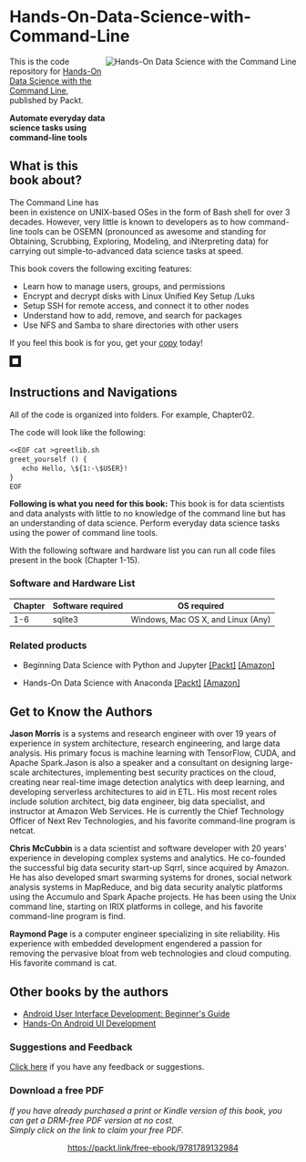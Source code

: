 # Hands-On-Data-Science-with-Command-Line
<a href="https://www.packtpub.com/big-data-and-business-intelligence/hands-data-science-command-line?utm_source=github&utm_medium=repository&utm_campaign=9781789132984"><img src="https://www.packtpub.com/sites/default/files/cover_B10819.png" alt="Hands-On Data Science with the Command Line" height="256px" align="right"></a>

This is the code repository for [Hands-On Data Science with the Command Line](https://www.packtpub.com/big-data-and-business-intelligence/hands-data-science-command-line?utm_source=github&utm_medium=repository&utm_campaign=9781789132984), published by Packt.

**Automate everyday data science tasks using command-line tools**

## What is this book about?
The Command Line has been in existence on UNIX-based OSes in the form of Bash shell for over 3 decades. However, very little is known to developers as to how command-line tools can be OSEMN (pronounced as awesome and standing for Obtaining, Scrubbing, Exploring, Modeling, and iNterpreting data) for carrying out simple-to-advanced data science tasks at speed.

This book covers the following exciting features:
* Learn how to manage users, groups, and permissions
* Encrypt and decrypt disks with Linux Unified Key Setup /Luks
* Setup SSH for remote access, and connect it to other nodes
* Understand how to add, remove, and search for packages
* Use NFS and Samba to share directories with other users

If you feel this book is for you, get your [copy](https://www.amazon.com/dp/1789132983) today!

<a href="https://www.packtpub.com/?utm_source=github&utm_medium=banner&utm_campaign=GitHubBanner"><img src="https://raw.githubusercontent.com/PacktPublishing/GitHub/master/GitHub.png" 
alt="https://www.packtpub.com/" border="5" /></a>


## Instructions and Navigations
All of the code is organized into folders. For example, Chapter02.

The code will look like the following:
```
<<EOF cat >greetlib.sh
greet_yourself () {
   echo Hello, \${1:-\$USER}!
}
EOF
```

**Following is what you need for this book:**
This book is for data scientists and data analysts with little to no knowledge of the command line but has an understanding of data science. Perform everyday data science tasks using the power of command line tools.

With the following software and hardware list you can run all code files present in the book (Chapter 1-15).

### Software and Hardware List

| Chapter  | Software required                   | OS required                        |
| -------- | ------------------------------------| -----------------------------------|
| 1-6      | sqlite3                             | Windows, Mac OS X, and Linux (Any) |


### Related products <Other books you may enjoy>
* Beginning Data Science with Python and Jupyter [[Packt]](https://www.packtpub.com/big-data-and-business-intelligence/beginning-data-science-python-and-jupyter?utm_source=github&utm_medium=repository&utm_campaign=9781789532029) [[Amazon]](https://www.amazon.com/dp/1789532027)

* Hands-On Data Science with Anaconda [[Packt]](https://www.packtpub.com/big-data-and-business-intelligence/hands-data-science-anaconda?utm_source=github&utm_medium=repository&utm_campaign=9781788831192) [[Amazon]](https://www.amazon.com/dp/1788831195)

## Get to Know the Authors
**Jason Morris**
is a systems and research engineer with over 19 years of experience in system architecture, research engineering, and large data analysis. His primary focus is machine learning with TensorFlow, CUDA, and Apache Spark.Jason is also a speaker and a consultant on designing large-scale architectures, implementing best security practices on the cloud, creating near real-time image detection analytics with deep learning, and developing serverless architectures to aid in ETL. His most recent roles include solution architect, big data engineer, big data specialist, and instructor at Amazon Web Services. He is currently the Chief Technology Officer of Next Rev Technologies, and his favorite command-line program is netcat.

**Chris McCubbin**
is a data scientist and software developer with 20 years' experience in developing complex systems and analytics. He co-founded the successful big data security start-up Sqrrl, since acquired by Amazon. He has also developed smart swarming systems for drones, social network analysis systems in MapReduce, and big data security analytic platforms using the Accumulo and Spark Apache projects. He has been using the Unix command line, starting on IRIX platforms in college, and his favorite command-line program is find.

**Raymond Page**
is a computer engineer specializing in site reliability. His experience with embedded development engendered a passion for removing the pervasive bloat from web technologies and cloud computing. His favorite command is cat.


## Other books by the authors
* [Android User Interface Development: Beginner's Guide](https://www.packtpub.com/application-development/android-user-interface-development-beginners-guide?utm_source=github&utm_medium=repository&utm_campaign=9781849514484)
* [Hands-On Android UI Development](https://www.packtpub.com/application-development/hands-android-ui-development?utm_source=github&utm_medium=repository&utm_campaign=9781788475051)

### Suggestions and Feedback
[Click here](https://docs.google.com/forms/d/e/1FAIpQLSdy7dATC6QmEL81FIUuymZ0Wy9vH1jHkvpY57OiMeKGqib_Ow/viewform) if you have any feedback or suggestions.
### Download a free PDF

 <i>If you have already purchased a print or Kindle version of this book, you can get a DRM-free PDF version at no cost.<br>Simply click on the link to claim your free PDF.</i>
<p align="center"> <a href="https://packt.link/free-ebook/9781789132984">https://packt.link/free-ebook/9781789132984 </a> </p>